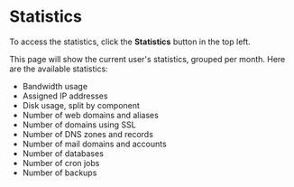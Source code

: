 # Statistics

To access the statistics, click the **<i class="fas fa-fw fa-chart-line"></i> Statistics** button in the top left.

This page will show the current user's statistics, grouped per month. Here are the available statistics:

- Bandwidth usage
- Assigned IP addresses
- Disk usage, split by component
- Number of web domains and aliases
- Number of domains using SSL
- Number of DNS zones and records
- Number of mail domains and accounts
- Number of databases
- Number of cron jobs
- Number of backups

